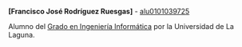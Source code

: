 **[Francisco José Rodríguez Ruesgas]** - [alu0101039725](https://github.com/alu0101039725)

Alumno del [Grado en Ingeniería Informática](https://www.ull.es/grados/ingenieria-informatica/) por la Universidad de La Laguna.
<!--
**alu0101039725/alu0101039725** is a ✨ _special_ ✨ repository because its `README.md` (this file) appears on your GitHub profile.

Here are some ideas to get you started:

- 🔭 I’m currently working on ...
- 🌱 I’m currently learning ...
- 👯 I’m looking to collaborate on ...
- 🤔 I’m looking for help with ...
- 💬 Ask me about ...
- 📫 How to reach me: ...
- 😄 Pronouns: ...
- ⚡ Fun fact: ...
-->
